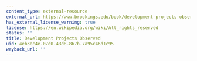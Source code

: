 ```yaml
---
content_type: external-resource
external_url: https://www.brookings.edu/book/development-projects-observed/
has_external_license_warning: true
license: https://en.wikipedia.org/wiki/All_rights_reserved
status: ''
title: Development Projects Observed
uid: 4eb3ec4e-07d0-43d8-867b-7a95c46d1c95
wayback_url: ''
---
```

